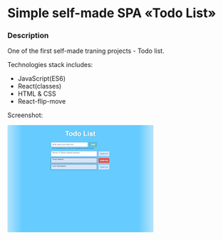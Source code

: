 # Simple self-made SPA «Todo List»

### Description

One of the first self-made traning projects - Todo list.

Technologies stack includes:

- JavaScript(ES6)
- React(classes)
- HTML & CSS
- React-flip-move

Screenshot:

<img src='screenshots/screenshot_1.jpg' alt='main screen' width='65%'>
